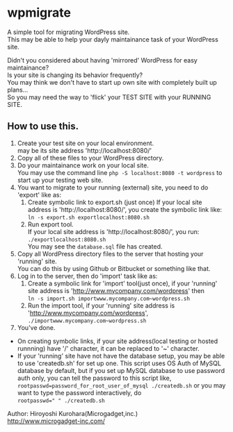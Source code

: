 # wpmigrate
A simple tool for migrating WordPress site.  
This may be able to help your dayly maintainance task of your WordPress site.  

Didn't you considered about having 'mirrored' WordPress for easy maintainance?  
Is your site is changing its behavior frequently?  
You may think we don't have to start up own site with completely built up plans...  
So you may need the way to 'flick' your TEST SITE with your RUNNING SITE.  

## How to use this.

1. Create your test site on your local environment.  
   may be its site address 'http://localhost:8080/'  
1. Copy all of these files to your WordPress directory.  
1. Do your maintainance work on your local site.  
   You may use the command line ```php -S localhost:8080 -t wordpress``` to start up your testing web site.  
1. You want to migrate to your running (external) site, you need to do 'export' like as:  
   1. Create symbolic link to export.sh (just once)
      If your local site address is 'http://localhost:8080/', you create the symbolic link like:   
        ```ln -s export.sh exportlocalhost:8080.sh```
   1. Run export tool.  
     If your local site address is 'http://localhost:8080/', you run:   
     ``` ./exportlocalhost:8080.sh ```  
     You may see the ```database.sql``` file has created.  
1. Copy all WordPress directory files to the server that hosting your 'running' site.  
   You can do this by using Github or Bitbucket or something like that.
1. Log in to the server, then do 'import' task like as:  
   1. Create a symbolic link for 'import' tool(just once), if your 'running' site address is 'http://www.mycompany.com/wordpress' then    
     ``` ln -s import.sh importwww.mycompany.com~wordpress.sh ```
   1. Run the import tool, if your 'running' site address is 'http://www.mycompany.com/wordpress',  
     ``` ./importwww.mycompany.com~wordpress.sh ```
1. You've done.

* On creating symbolic links, if your site address(local testing or hosted runnning) have '/' character, it can be replaced to '~' character.  
* If your 'running' site have not have the database setup, you may be able to use 'createdb.sh' for set up one.
  This script uses OS Auth of MySQL database by default, but if you set up MySQL database to use password auth only, you can tell the password to this script like,  
  ``` rootpasswd=password_for_root_user_of_mysql ./createdb.sh ```
  or you may want to type the password interactively, do  
  ``` rootpasswd=" " ./createdb.sh ```

Author: Hiroyoshi Kurohara(Microgadget,inc.)  
   http://www.microgadget-inc.com/
   
